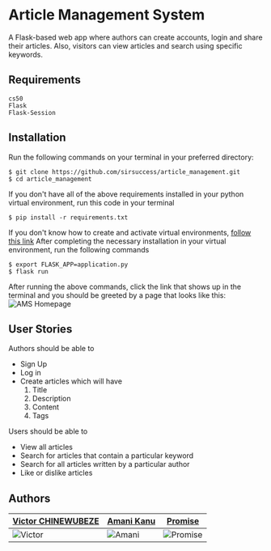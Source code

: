 # Article Management System
A Flask-based web app where authors can create accounts, login and share their articles. Also, visitors can view articles and search using specific keywords.

## Requirements
    cs50
    Flask
    Flask-Session

## Installation
Run the following commands on your terminal in your preferred directory:
```
$ git clone https://github.com/sirsuccess/article_management.git
$ cd article_management
```
If you don't have all of the above requirements installed in your python virtual environment, run this code in your terminal 
```
$ pip install -r requirements.txt
```
If you don't know how to create and activate virtual environments, [follow this link](https://uoa-eresearch.github.io/eresearch-cookbook/recipe/2014/11/26/python-virtual-env/)
After completing the necessary installation in your virtual environment, run the following commands
```
$ export FLASK_APP=application.py
$ flask run
```
After running the above commands, click the link that shows up in the terminal and you should be greeted by a page that looks like this:
![AMS Homepage](https://res.cloudinary.com/doctor-vee/image/upload/v1567674075/ams.png)

## User Stories
Authors should be able to 
- Sign Up
- Log in
- Create articles which will have
    1. Title
    2. Description
    3. Content
    4. Tags

Users should be able to 
- View all articles 
- Search for articles that contain a particular keyword
- Search for all articles written by a particular author
- Like or dislike articles

## Authors
| [Victor CHINEWUBEZE](https://github.com/Victor-Chinewubeze) | [Amani Kanu](https://github.com/sirsuccess) | [Promise](https://github.com/smartpro1) |
| --- | --- | --- |
| ![Victor](https://res.cloudinary.com/doctor-vee/image/upload/v1554915401/PIC_450px.jpg) | ![Amani](https://res.cloudinary.com/doctor-vee/image/upload/v1567675231/amani.jpg) | ![Promise](https://res.cloudinary.com/doctor-vee/image/upload/v1567675229/man.jpg) |
